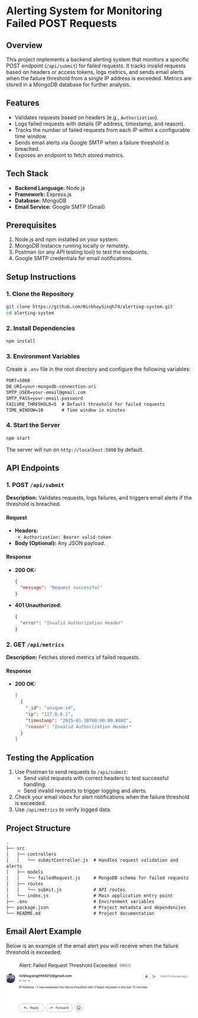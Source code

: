# Alerting System for Monitoring Failed POST Requests

## Overview

This project implements a backend alerting system that monitors a specific POST endpoint (`/api/submit`) for failed requests. It tracks invalid requests based on headers or access tokens, logs metrics, and sends email alerts when the failure threshold from a single IP address is exceeded. Metrics are stored in a MongoDB database for further analysis.

## Features

- Validates requests based on headers (e.g., `Authorization`).
- Logs failed requests with details (IP address, timestamp, and reason).
- Tracks the number of failed requests from each IP within a configurable time window.
- Sends email alerts via Google SMTP when a failure threshold is breached.
- Exposes an endpoint to fetch stored metrics.

## Tech Stack

- **Backend Language:** Node.js
- **Framework:** Express.js
- **Database:** MongoDB
- **Email Service:** Google SMTP (Gmail)

## Prerequisites

1. Node.js and npm installed on your system.
2. MongoDB instance running locally or remotely.
3. Postman (or any API testing tool) to test the endpoints.
4. Google SMTP credentials for email notifications.

## Setup Instructions

### 1. Clone the Repository

```bash
git clone https://github.com/NirbhaySingh74/alerting-system.git
cd alerting-system
```

### 2. Install Dependencies

```bash
npm install
```

### 3. Environment Variables

Create a `.env` file in the root directory and configure the following variables:

```env
PORT=5000
DB_URI=your-mongodb-connection-uri
SMTP_USER=your-email@gmail.com
SMTP_PASS=your-email-password
FAILURE_THRESHOLD=5  # Default threshold for failed requests
TIME_WINDOW=10       # Time window in minutes
```

### 4. Start the Server

```bash
npm start
```

The server will run on `http://localhost:5000` by default.

## API Endpoints

### 1. POST `/api/submit`

**Description:** Validates requests, logs failures, and triggers email alerts if the threshold is breached.

#### Request

- **Headers:**
  - `Authorization: Bearer valid-token`
- **Body (Optional):** Any JSON payload.

#### Response

- **200 OK:**
  ```json
  {
    "message": "Request successful"
  }
  ```
- **401 Unauthorized:**
  ```json
  {
    "error": "Invalid Authorization Header"
  }
  ```

### 2. GET `/api/metrics`

**Description:** Fetches stored metrics of failed requests.

#### Response

- **200 OK:**
  ```json
  [
    {
      "_id": "unique-id",
      "ip": "127.0.0.1",
      "timestamp": "2025-01-10T00:00:00.000Z",
      "reason": "Invalid Authorization Header"
    }
  ]
  ```

## Testing the Application

1. Use Postman to send requests to `/api/submit`:
   - Send valid requests with correct headers to test successful handling.
   - Send invalid requests to trigger logging and alerts.
2. Check your email inbox for alert notifications when the failure threshold is exceeded.
3. Use `/api/metrics` to verify logged data.

## Project Structure

```
.
├── src
│   ├── controllers
│   │   └── submitController.js  # Handles request validation and alerts
│   ├── models
│   │   └── failedRequest.js     # MongoDB schema for failed requests
│   ├── routes
│   │   └── submit.js            # API routes
│   └── index.js                 # Main application entry point
├── .env                         # Environment variables
├── package.json                 # Project metadata and dependencies
└── README.md                    # Project documentation
```

## Email Alert Example

Below is an example of the email alert you will receive when the failure threshold is exceeded:

![Email Alert](./assets/email-alert-example.png)
